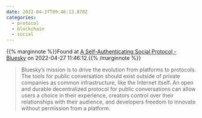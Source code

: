 ```yaml
---
date: 2022-04-27T09:46:13.070Z
categories:
  - protocol
  - blockchain
  - social
---
```

{{% marginnote %}}Found at [A Self-Authenticating Social Protocol - Bluesky](https://blueskyweb.xyz/blog/3-6-2022-a-self-authenticating-social-protocol) on 2022-04-27 11:46:12.{{% /marginnote %}}

> Bluesky’s mission is to drive the evolution from platforms to protocols. The tools for public conversation should exist outside of private companies as common infrastructure, like the Internet itself. An open and durable decentralized protocol for public conversations can allow users a choice in their experience, creators control over their relationships with their audience, and developers freedom to innovate without permission from a platform.

